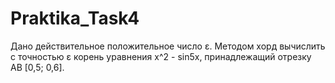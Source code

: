 # Praktika_Task4
Дано действительное положительное число ε.
Методом хорд вычислить с точностью ε  корень уравнения x^2 - sin5x, принадлежащий отрезку AB [0,5; 0,6].

